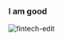 ### I am good
![fintech-edit](https://user-images.githubusercontent.com/26815113/87206679-3719a580-c302-11ea-92c1-e7286db54e50.jpg)
